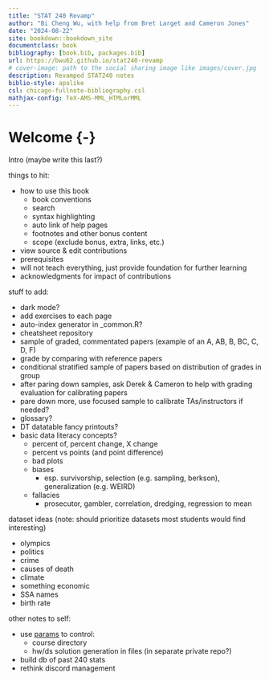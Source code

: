 ```yaml
--- 
title: "STAT 240 Revamp"
author: "Bi Cheng Wu, with help from Bret Larget and Cameron Jones"
date: "2024-08-22"
site: bookdown::bookdown_site
documentclass: book
bibliography: [book.bib, packages.bib]
url: https://bwu62.github.io/stat240-revamp
# cover-image: path to the social sharing image like images/cover.jpg
description: Revamped STAT240 notes
biblio-style: apalike
csl: chicago-fullnote-bibliography.csl
mathjax-config: TeX-AMS-MML_HTMLorMML
---
```



# Welcome {-}


Intro (maybe write this last?)

things to hit:

- how to use this book
  - book conventions
  - search
  - syntax highlighting
  - auto link of help pages
  - footnotes and other bonus content
  - scope (exclude bonus, extra, links, etc.)
- view source & edit contributions
- prerequisites
- will not teach everything, just provide foundation for further learning
- acknowledgments for impact of contributions


stuff to add:

- dark mode?
- add exercises to each page
- auto-index generator in _common.R?
- cheatsheet repository
- sample of graded, commentated papers (example of an A, AB, B, BC, C, D, F)
- grade by comparing with reference papers
- conditional stratified sample of papers based on distribution of grades in group
- after paring down samples, ask Derek & Cameron to help with grading evaluation for calibrating papers
- pare down more, use focused sample to calibrate TAs/instructors if needed?
- glossary?
- DT datatable fancy printouts?
- basic data literacy concepts?
  - percent of, percent change, X change
  - percent vs points (and point difference)
  - bad plots
  - biases
    - esp. survivorship, selection (e.g. sampling, berkson), generalization (e.g. WEIRD)
  - fallacies
    - prosecutor, gambler, correlation, dredging, regression to mean


dataset ideas (note: should prioritize datasets most students would find interesting)

 - olympics
 - politics
 - crime
 - causes of death
 - climate
 - something economic
 - SSA names
 - birth rate


other notes to self:

- use [params](https://bookdown.org/yihui/rmarkdown/params-declare.html) to control:
  - course directory
  - hw/ds solution generation in files (in separate private repo?)
- build db of past 240 stats
- rethink discord management



